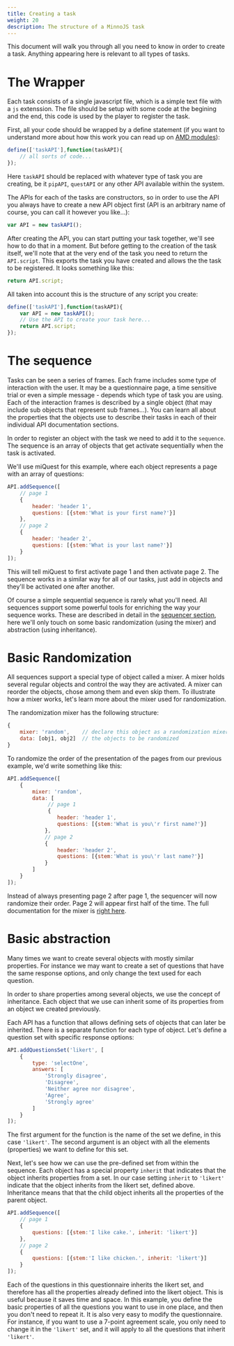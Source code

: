 ```yaml
---
title: Creating a task
weight: 20
description: The structure of a MinnoJS task
---
```


This document will walk you through all you need to know in order to create a task. Anything appearing here is relevant to all types of tasks.

# The Wrapper

Each task consists of a single javascript file, which is a simple text file with a `js` extenssion. The file should be setup with some code at the begining and the end, this code is used by the player to register the task. 

First, all your code should be wrapped by a define statement (if you want to understand more about how this work you can read up on [AMD modules](http://requirejs.org/docs/whyamd.html)):

```javascript
define(['taskAPI'],function(taskAPI){
    // all sorts of code...
});
```

Here `taskAPI` should be replaced with whatever type of task you are creating, be it `pipAPI`, `questAPI` or any other API available within the system.

The APIs for each of the tasks are constructors, so in order to use the API you always have to create a new API object first (API is an arbitrary name of course, you can call it however you like...):

```javascript
var API = new taskAPI();
```

After creating the API, you can start putting your task together, we'll see how to do that in a moment. But before getting to the creation of the task itself, we'll note that at the very end of the task you need to return the `API.script`. This exports the task you have created and allows the the task to be registered. It looks something like this:

```javascript
return API.script;
```

All taken into account this is the structure of any script you create:

```javascript
define(['taskAPI'],function(taskAPI){
    var API = new taskAPI();
    // Use the API to create your task here...
    return API.script;
});
```

# The sequence
Tasks can be seen a series of frames. Each frame includes some type of interaction with the user. It may be a questionnaire page, a time sensitive trial or even a simple message - depends which type of task you are using. Each of the interaction frames is described by a single object (that may include sub objects that represent sub frames...). You can learn all about the properties that the objects use to describe their tasks in each of their individual API documentation sections.

In order to register an object with the task we need to add it to the `sequence`. The sequence is an array of objects that get activate sequentially when the task is activated.

We'll use miQuest for this example, where each object represents a page with an array of questions:

```javascript
API.addSequence([
    // page 1
    {
        header: 'header 1',
        questions: [{stem:'What is your first name?'}]
    },
    // page 2
    {
        header: 'header 2',
        questions: [{stem:'What is your last name?'}]
    }
]);
```

This will tell miQuest to first activate page 1 and then activate page 2. The sequence works in a similar way for all of our tasks, just add in objects and they'll be activated one after another.

Of course a simple sequential sequence is rarely what you'll need. All sequences support some powerful tools for enriching the way your sequence works. These are described in detail in the [sequencer section](sequencer.html), here we'll only touch on some basic randomization (using the mixer) and abstraction (using inheritance). 

# Basic Randomization
All sequences support a special type of object called a mixer. A mixer holds several regular objects and control the way they are activated. A mixer can reorder the objects, chose among them and even skip them. To illustrate how a mixer works, let's learn more about the mixer used for randomization.

The randomization mixer has the following structure:
```javascript
{
    mixer: 'random',    // declare this object as a randomization mixer
    data: [obj1, obj2]  // the objects to be randomized
}
```

To randomize the order of the presentation of the pages from our previous example, we'd write something like this:

```javascript
API.addSequence([
    {
        mixer: 'random',
        data: [
             // page 1
             {
                header: 'header 1',
                questions: [{stem:'What is you\'r first name?'}]
            },
            // page 2
            {
                header: 'header 2',
                questions: [{stem:'What is you\'r last name?'}]
            }
        ]
    }
]); 
```

Instead of always presenting page 2 after page 1, the sequencer will now randomize their order. Page 2 will appear first half of the time. The full documentation for the mixer is [right here](sequencer.html#mixer).

# Basic abstraction
Many times we want to create several objects with mostly similar properties. For instance we may want to create a set of questions that have the same response options, and only change the text used for each question. 

In order to share properties among several objects, we use the concept of inheritance. Each object that we use can inherit some of its properties from an object we created previously. 

Each API has a function that allows defining sets of objects that can later be inherited. There is a separate function for each type of object. Let's define a question set with specific response options:

```javascript
API.addQuestionsSet('likert', [
    {
        type: 'selectOne',
        answers: [
            'Strongly disagree',
            'Disagree',
            'Neither agree nor disagree',
            'Agree',
            'Strongly agree'
        ]
    }
]);
```

The first argument for the function is the name of the set we define, in this case `'likert'`. The second argument is an object with all the elements (properties) we want to define for this set.

Next, let's see how we can use the pre-defined set from within the sequence. Each object has a special property `inherit` that indicates that the object inherits properties from a set. In our case setting `inherit` to `'likert'` indicate that the object inherits from the likert set, defined above. Inheritance means that that the child object inherits all the properties of the parent object.

```javascript
API.addSequence([
    // page 1
    {
        questions: [{stem:'I like cake.', inherit: 'likert'}]
    },
    // page 2
    {
        questions: [{stem:'I like chicken.', inherit: 'likert'}]
    }
]);
```

Each of the questions in this questionnaire inherits the likert set, and therefore has all the properties already defined into the likert object. This is useful because it saves time and space. In this example, you define the basic properties of all the questions you want to use in one place, and then you don't need to repeat it. It is also very easy to modify the questionnaire. For instance, if you want to use a 7-point agreement scale, you only need to change it in the `'likert'` set, and it will apply to all the questions that inherit `'likert'`.
